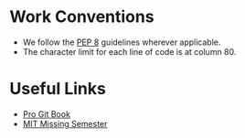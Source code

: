 # Work Conventions
* We follow the [PEP 8](https://www.python.org/dev/peps/pep-0008/) guidelines wherever applicable.
* The character limit for each line of code is at column 80.

# Useful Links
* [Pro Git Book](https://git-scm.com/book/en/v2)
* [MIT Missing Semester](https://missing.csail.mit.edu/)